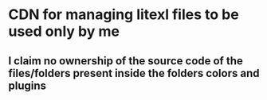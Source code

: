 # CDN for managing litexl files to be used only by me

## I claim no ownership of the source code of the files/folders present inside the folders colors and plugins